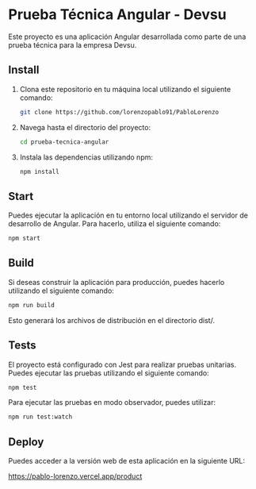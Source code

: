 # Prueba Técnica Angular - Devsu

Este proyecto es una aplicación Angular desarrollada como parte de una prueba técnica para la empresa Devsu.

## Install

1. Clona este repositorio en tu máquina local utilizando el siguiente comando:

    ```bash
    git clone https://github.com/lorenzopablo91/PabloLorenzo
    ```

2. Navega hasta el directorio del proyecto:

    ```bash
    cd prueba-tecnica-angular
    ```

3. Instala las dependencias utilizando npm:

    ```bash
    npm install
    ```

## Start

Puedes ejecutar la aplicación en tu entorno local utilizando el servidor de desarrollo de Angular. Para hacerlo, utiliza el siguiente comando:

```bash
npm start
```

## Build
Si deseas construir la aplicación para producción, puedes hacerlo utilizando el siguiente comando:

 ```bash
npm run build
```

Esto generará los archivos de distribución en el directorio dist/.

## Tests

El proyecto está configurado con Jest para realizar pruebas unitarias. Puedes ejecutar las pruebas utilizando el siguiente comando:

 ```bash
npm test
 ```

Para ejecutar las pruebas en modo observador, puedes utilizar:

 ```bash
npm run test:watch
``` 

## Deploy

Puedes acceder a la versión web de esta aplicación en la siguiente URL:

https://pablo-lorenzo.vercel.app/product
``` 